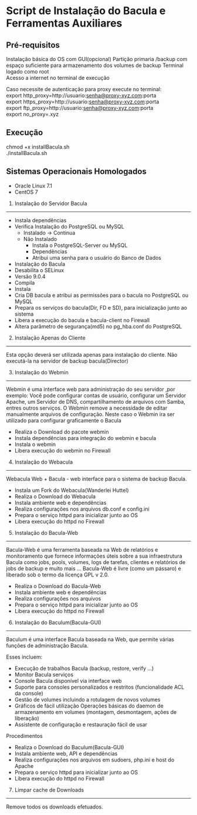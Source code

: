 Script de Instalação do Bacula e Ferramentas Auxiliares
==============================================

Pré-requisitos
--------------
 Instalação básica do OS com GUI(opcional) 
 Partição primaria /backup com espaço suficiente para armazenamento dos volumes de backup
 Terminal logado como root   
 Acesso a internet no terminal de execução   
 
 Caso necessite de autenticação para proxy execute no terminal:   
 export http_proxy=http://usuario:senha@proxy-xyz.com:porta  
 export https_proxy=http://usuario:senha@proxy-xyz.com:porta   
 export ftp_proxy=http://usuario:senha@proxy-xyz.com:porta   
 export no_proxy=.xyz     


Execução
--------
chmod +x installBacula.sh   
./installBacula.sh   


Sistemas Operacionais Homologados
-------------------------------------------------

 - Oracle Linux 7.1
 - CentOS 7

1. Instalação do Servidor Bacula
------------------------------

 - Instala dependências
 - Verifica Instalação do PostgreSQL ou MySQL
	- Instalado -> Continua
	- Não Instalado
		- Instala o PostgreSQL-Server ou MySQL
		- Dependências
		- Atribui  uma senha para o usuário do Banco de Dados
 - Instalação do Bacula
 - Desabilita o SELinux
 - Versão 9.0.4
 - Compila
 - Instala
 - Cria DB bacula e atribui as permissões para o bacula no PostgreSQL ou MySQL
 - Prepara os serviços do bacula(Dir, FD e SD), para inicialização junto ao sistema
 - Libera a execução do bacula e bacula-client no Firewall
 - Altera parâmetro de segurança(md5) no pg_hba.conf do PostgreSQL


2. Instalação Apenas do Cliente
---------------------------------------------------------------
Esta opção deverá ser utilizada apenas para instalação do cliente. Não executá-la na servidor de backup bacula(Director)


3. Instalação do Webmin
--------------------------------
Webmin é uma interface web para administração do seu servidor ,por exemplo: Você pode configurar contas de usuário, configurar um Servidor Apache, um Servidor de DNS, compartilhamento de arquivos com Samba, entres outros serviços. O Webmin remove a necessidade de editar manualmente arquivos de configuração.
Neste caso o Webmin ira ser utilizado para configurar graficamente o Bacula

- Realiza o Download do pacote webmin
- Instala dependências para integração do webmin e bacula
- Instala o webmin
- Libera execução do webmin no Firewall


4. Instalação do Webacula
----------------------------------
Webacula  Web + Bacula - web interface para o sistema de backup Bacula.

- Instala um Fork do Webacula(Wanderlei Huttel)
- Realiza o Download do Webacula
- Instala ambiente web e dependências
- Realiza configurações nos arquivos db.conf e config.ini
- Prepara o serviço httpd para inicializar junto ao OS
- Libera execução do httpd no Firewall

5. Instalação do Bacula-Web
----------------------------------
Bacula-Web é uma ferramenta baseada na Web de relatórios e monitoramento que fornece informações úteis sobre a sua infraestrutura Bacula como jobs, pools, volumes, logs de tarefas, clientes e relatórios de jobs de backup e muito mais ...
Bacula-Web é livre (como um pássaro) e liberado sob o termo da licença GPL v 2.0.

- Realiza o Download do Bacula-Web
- Instala ambiente web e dependências
- Realiza configurações nos arquivos 
- Prepara o serviço httpd para inicializar junto ao OS
- Libera execução do httpd no Firewall

6. Instalação do Baculum(Bacula-GUI)
----------------------------------
Baculum é uma interface Bacula baseada na Web, que permite várias funções de administração Bacula.

Esses incluem:

- Execução de trabalhos Bacula (backup, restore, verify ...)
- Monitor Bacula serviços
- Console Bacula disponível via interface web
- Suporte para consoles personalizados e restritos (funcionalidade ACL da console)
- Gestão de volumes incluindo a rotulagem de novos volumes
- Gráficos de fácil utilização Operações básicas do daemon de armazenamento em volumes (montagem, desmontagem, ações de liberação)
- Assistente de configuração e restauração fácil de usar

Procedimentos

- Realiza o Download do Baculum(Bacula-GUI)
- Instala ambiente web, API e dependências
- Realiza configurações nos arquivos em sudoers, php.ini e host do Apache
- Prepara o serviço httpd para inicializar junto ao OS
- Libera execução do httpd no Firewall



7. Limpar cache de Downloads
----------------------------------------
Remove todos os downloads efetuados.
